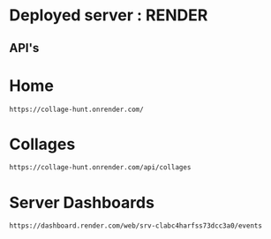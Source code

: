 # Deployed server : RENDER

## API's

# Home

```
https://collage-hunt.onrender.com/
```

# Collages

```
https://collage-hunt.onrender.com/api/collages
```

# Server Dashboards

```
https://dashboard.render.com/web/srv-clabc4harfss73dcc3a0/events
```
